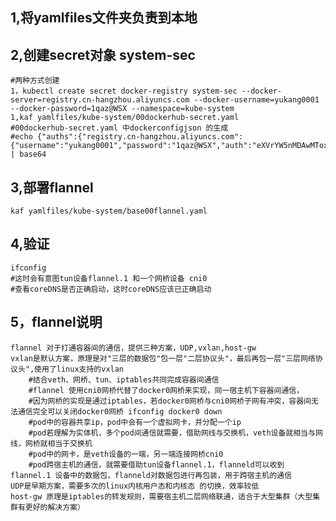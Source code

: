 1,将yamlfiles文件夹负责到本地
---
2,创建secret对象 system-sec 
---
    #两种方式创建 
    1，kubectl create secret docker-registry system-sec --docker-server=registry.cn-hangzhou.aliyuncs.com --docker-username=yukang0001 --docker-password=1qaz@WSX --namespace=kube-system
    1,kaf yamlfiles/kube-system/00dockerhub-secret.yaml
    #00dockerhub-secret.yaml 中dockerconfigjson 的生成
    #echo {"auths":{"registry.cn-hangzhou.aliyuncs.com":{"username":"yukang0001","password":"1qaz@WSX","auth":"eXVrYW5nMDAwMToxcWF6QFdTWA=="}}} | base64
3,部署flannel
---
    kaf yamlfiles/kube-system/base00flannel.yaml
4,验证
---
    ifconfig
    #这时会有意图tun设备flannel.1 和一个网桥设备 cni0
    #查看coreDNS是否正确启动，这时coreDNS应该已正确启动
5，flannel说明
---
    flannel 对于打通容器间的通信，提供三种方案，UDP,vxlan,host-gw
    vxlan是默认方案，原理是对"三层的数据包"包一层"二层协议头"，最后再包一层"三层网络协议头",使用了linux支持的vxlan
        #结合veth、网桥、tun、iptables共同完成容器间通信
        #flannel 使用cni0网桥代替了docker0网桥来实现，同一宿主机下容器间通信，
        #因为网桥的实现是通过iptables，若docker0网桥与cni0网桥子网有冲突，容器间无法通信完全可以关闭docker0网桥 ifconfig docker0 down
        #pod中的容器共享ip，pod中会有一个虚拟网卡，并分配一个ip
        #pod若理解为实体机，多个pod间通信就需要，借助网线与交换机，veth设备就相当与网线，网桥就相当于交换机
        #pod中的网卡，是veth设备的一端，另一端连接网桥cni0
        #pod跨宿主机的通信，就需要借助tun设备flannel.1，flanneld可以收到 flannel.1 设备中的数据包，flanneld对数据包进行再包装，用于跨宿主机的通信
    UDP是早期方案，需要多次的linux内核用户态和内核态 的切换，效率较低
    host-gw 原理是iptables的转发规则，需要宿主机二层网络联通，适合于大型集群（大型集群有更好的解决方案）
    